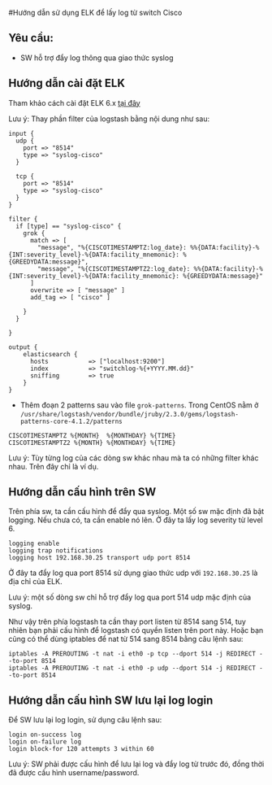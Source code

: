 #Hướng dẫn sử dụng ELK để lấy log từ switch Cisco

## Yêu cầu:

- SW hỗ trợ đẩy log thông qua giao thức syslog

## Hướng dẫn cài đặt ELK

Tham khảo cách cài đặt ELK 6.x [tại đây]()

Lưu ý: Thay phần filter của logstash bằng nội dung như sau:

```
input {
  udp {
    port => "8514"
    type => "syslog-cisco"
  }

  tcp {
    port => "8514"
    type => "syslog-cisco"
  }
}

filter {
  if [type] == "syslog-cisco" {
    grok {
      match => [
        "message", "%{CISCOTIMESTAMPTZ:log_date}: %%{DATA:facility}-%{INT:severity_level}-%{DATA:facility_mnemonic}: %{GREEDYDATA:message}",
        "message", "%{CISCOTIMESTAMPTZ2:log_date}: %%{DATA:facility}-%{INT:severity_level}-%{DATA:facility_mnemonic}: %{GREEDYDATA:message}"
      ]
      overwrite => [ "message" ]
      add_tag => [ "cisco" ]

    }
  }

}

output {
    elasticsearch {
      hosts           => ["localhost:9200"]
      index           => "switchlog-%{+YYYY.MM.dd}"
      sniffing        => true
    }
}
```

- Thêm đoạn 2 patterns sau vào file `grok-patterns`. Trong CentOS nằm ở `/usr/share/logstash/vendor/bundle/jruby/2.3.0/gems/logstash-patterns-core-4.1.2/patterns`

```
CISCOTIMESTAMPTZ %{MONTH}  %{MONTHDAY} %{TIME}
CISCOTIMESTAMPTZ2 %{MONTH} %{MONTHDAY} %{TIME}
```

Lưu ý: Tùy từng log của các dòng sw khác nhau mà ta có những filter khác nhau. Trên đây chỉ là ví dụ.

## Hướng dẫn cấu hình trên SW

Trên phía sw, ta cần cấu hình để đẩy qua syslog. Một số sw mặc định đã bật logging. Nếu chưa có, ta cần enable nó lên. Ở đây ta lấy log severity từ level 6.

```
logging enable
logging trap notifications
logging host 192.168.30.25 transport udp port 8514
```

Ở đây ta đẩy log qua port 8514 sử dụng giao thức udp với `192.168.30.25` là địa chỉ của ELK.

Lưu ý: một số dòng sw chỉ hỗ trợ đẩy log qua port 514 udp mặc định của syslog.

Như vậy trên phía logstash ta cần thay port listen từ 8514 sang 514, tuy nhiên bạn phải cấu hình để logstash có quyền listen trên port này. Hoặc bạn cũng có thể dùng iptables để nat từ 514 sang 8514 bằng câu lệnh sau:

```
iptables -A PREROUTING -t nat -i eth0 -p tcp --dport 514 -j REDIRECT --to-port 8514
iptables -A PREROUTING -t nat -i eth0 -p udp --dport 514 -j REDIRECT --to-port 8514
```


## Hướng dẫn cấu hình SW lưu lại log login

Để SW lưu lại log login, sử dụng câu lệnh sau:

```
login on-success log
login on-failure log
login block-for 120 attempts 3 within 60
```

Lưu ý: SW phải được cấu hình để lưu lại log và đẩy log từ trước đó, đồng thời đã được cấu hình username/password.
